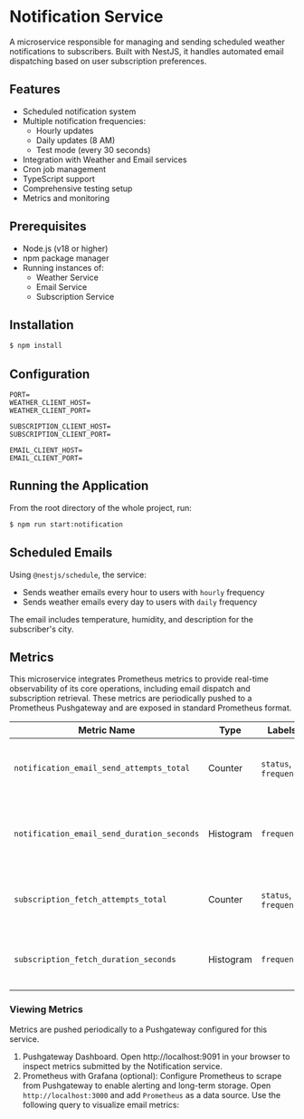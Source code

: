 # Notification Service

A microservice responsible for managing and sending scheduled weather notifications to subscribers. Built with NestJS,
it handles automated email dispatching based on user subscription preferences.

## Features

- Scheduled notification system
- Multiple notification frequencies:
    - Hourly updates
    - Daily updates (8 AM)
    - Test mode (every 30 seconds)
- Integration with Weather and Email services
- Cron job management
- TypeScript support
- Comprehensive testing setup
- Metrics and monitoring

## Prerequisites

- Node.js (v18 or higher)
- npm package manager
- Running instances of:
    - Weather Service
    - Email Service
    - Subscription Service

## Installation

```bash
$ npm install
```

## Configuration

```dotenv
PORT=
WEATHER_CLIENT_HOST=
WEATHER_CLIENT_PORT=

SUBSCRIPTION_CLIENT_HOST=
SUBSCRIPTION_CLIENT_PORT=

EMAIL_CLIENT_HOST=
EMAIL_CLIENT_PORT=
```

## Running the Application

From the root directory of the whole project, run:

```bash
$ npm run start:notification
```

## Scheduled Emails

Using `@nestjs/schedule`, the service:

* Sends weather emails every hour to users with `hourly` frequency
* Sends weather emails every day to users with `daily` frequency

The email includes temperature, humidity, and description for the subscriber's city.

## Metrics

This microservice integrates Prometheus metrics to provide real-time observability of its core operations, including
email dispatch and subscription retrieval. These metrics are periodically pushed to a Prometheus Pushgateway and are
exposed in standard Prometheus format.

| Metric Name                                | Type      | Labels                | Description                                                                   |
|--------------------------------------------|-----------|-----------------------|-------------------------------------------------------------------------------|
| `notification_email_send_attempts_total`   | Counter   | `status`, `frequency` | Total email send attempts, labeled by success/failure and frequency.          |
| `notification_email_send_duration_seconds` | Histogram | `frequency`           | Duration of sending emails, labeled by notification frequency (e.g., hourly). |
| `subscription_fetch_attempts_total`        | Counter   | `status`, `frequency` | Total attempts to fetch confirmed subscriptions, labeled by status/frequency. |
| `subscription_fetch_duration_seconds`      | Histogram | `frequency`           | Time taken to fetch subscriptions, labeled by frequency.                      |

### Viewing Metrics

Metrics are pushed periodically to a Pushgateway configured for this service.

1. Pushgateway Dashboard. Open http://localhost:9091 in your browser to inspect metrics submitted by the Notification
   service.
2. Prometheus with Grafana (optional): Configure Prometheus to scrape from Pushgateway to enable alerting and long-term
   storage. Open `http://localhost:3000` and add `Prometheus` as a data source. Use the following query to visualize
   email metrics: